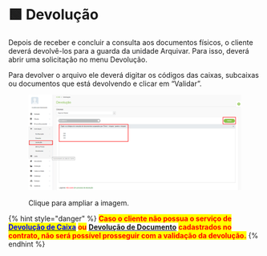 # 🟩 Devolução

Depois de receber e concluir a consulta aos documentos físicos, o cliente deverá devolvê-los para a guarda da unidade Arquivar. Para isso, deverá abrir uma solicitação no menu Devolução. &#x20;

Para devolver o arquivo ele deverá digitar os códigos das caixas, subcaixas ou documentos que está devolvendo e clicar em “Validar”. &#x20;

<figure><img src="../.gitbook/assets/solicita05.png" alt=""><figcaption><p>Clique para ampliar a imagem.</p></figcaption></figure>

{% hint style="danger" %}
<mark style="color:red;">**Caso o cliente não possua o serviço de**</mark> [<mark style="color:blue;">**Devolução de Caixa**</mark>](../cliente/contratos/aba-servico/regras-de-faturamento-por-tipo-de-servico.md#devolucao-de-caixa) <mark style="color:red;">**ou**</mark> [**Devolução de Documento**](../cliente/contratos/aba-servico/regras-de-faturamento-por-tipo-de-servico.md#devolucao-de-documentos) <mark style="color:red;">**cadastrados no contrato, não será possível prosseguir com a validação da devolução.**</mark> &#x20;
{% endhint %}
